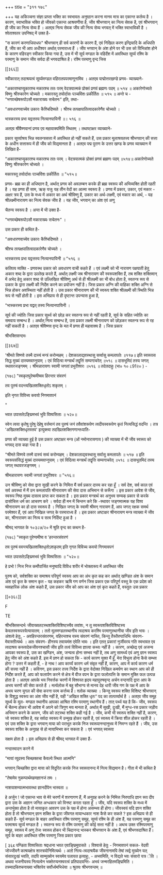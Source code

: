 +++
title = "३११ १७८"

+++
यह अकिञ्चना संज्ञा प्राप्ता भक्ति का स्वभावतः अनुष्ठान करना मानव मात्र का एकान्त कर्तव्य है । कारण, स्वाभाविक भक्ति हो जीवको एकान्त आश्रयणीया है, जीव श्रीभगवान् का नित्य सेवक है, एवं श्रीभगवान् ही जीव का नित्य सेव्य हैं । अतएव नित्य सेवक जीव की नित्य सेव्य भगवत् में भक्ति स्वाभाविकी है । श्वेताश्वतर उपनिषद् में उक्त है- 

"स कारणं करणाधिपाधपः" श्रीभगवान् ही सर्व कारणों के कारण हैं, एवं निखिल करण इन्द्रियादि के अधिपति हैं, जीव का भी आप अधीश्वर अर्थात् परमाराध्य हैं । जीव भगवान् के अंश होने पर भी उस को विभिन्नांश होने के कारण वहिरङ्ग स्वीकार किया गया है, उस में भी सूर्य मण्डल के वहिर्देश में अवस्थित सूर्य्य रश्मि के परमाणु के समान जीव सर्वदा ही भगवदाश्रित है। रश्मि परमाणु वृन्द जिस 

[[३६६]] 



स्वीकारात् तदाश्रयत्वं सूर्य्यमण्डल वहिरातपपरमाणूनामिव । अतएव पाद्मोत्तरखण्डे प्रणव- व्याख्याने- 

"अकारश्चाप्युकारश्च मकारश्च ततः परम् वेदत्रयात्मकं प्रोक्तं प्रणवं ब्रह्मणः पदम् ॥ ५१४ ॥ अकारेणोच्यते विष्णुः श्रीरुकारेण चोच्यते । मकारस्तु तयोर्दासः पञ्चविंशः प्रकीर्तितः ॥ ५१५ ॥ अन्ते च - "भगवच्छेषरूपोऽसौ मकाराख्यः सचेतनः" इति, तथा- 

"अवधारणवाच्येव उकारः कैश्चिदिष्यते । श्रीश्च तत्पक्षपातित्वादकारेणैव चोच्यते । 

भास्करस्य प्रभा यद्वत्तस्य नित्यानपायिनी ॥। ५१६ ॥ 

अतएव श्रीवैष्णवानां प्रणव एव महावाक्यमिति स्थितम् । तथाष्टाक्षर व्याख्याने- 

प्रकार सूर्य्याश्रय भिन्न स्वतन्त्रसत्ता में अवस्थित हो नहीं सकते हैं, उस प्रकार मूलाश्रयतत्त्व श्रीभगवान् की सत्ता के अधीन सत्तारूप में ही जीव को विद्यमानता है । अतएव पद्म पुराण के उत्तर खण्ड के प्रणव व्याख्यान में लिखित है- 

"अकारश्चाप्युकारश्च मकारश्च ततः परम् । वेदत्रयात्मकं प्रोक्तं प्रणवं ब्रह्मणः पदम् ॥५१४॥ अकारेणोच्यते विष्णुः श्रीरुकारेण चोच्यते । 

मकारस्तु तयोर्दासः पञ्चविंशः प्रकीर्तितः ॥ "५१५॥ 

प्रणव- ब्रह्म का ही अधिष्ठान है, अर्थात् प्रणव को अवलम्बन करके ही ब्रह्म स्वरूप की अभिव्यक्ति होती रहती है । यह प्रणव ही साम, ऋक् यजुः यह तीन वेदों का आत्मा स्वरूप है । प्रणव में प्रकार, उकार, एवं मकार - अक्षर त्रय हैं, उस के मध्य में अकार का अर्थ श्रीविष्णु हैं, उकार का अर्थ-लक्ष्मी, एवं मकार का अर्थ, - यह श्रीलक्ष्मीनारायण का नित्य सेवक जीव है । यह जीव, भगवान् का अंश एवं अणु 

चैतन्य स्वरूप है । अन्त में भी उक्त है- 

"भगवच्छेषरूपोऽसौ मकाराख्यः सचेतनः” । 

उस प्रकार ही कथित है- 

"अवधारणवाच्येव उकारः कैश्चिदिष्यते । 

श्रीश्च तत्पक्षपातित्वादकारेणैव चोच्यते । 

भास्करस्य प्रभा यद्वत्तस्य नित्यानपायिनी ॥ "५१६ ॥ 

कतिपय व्यक्ति - प्रणवस्थ उकार को अवधारण वाची कहते हैं । एवं लक्ष्मी को भी नारायण पक्षपाती हेतु अकार शब्द के द्वारा उल्लेख करते हैं, अर्थात् लक्ष्मी जब श्रीनारायण की स्वरूपशक्ति हैं, तब शक्ति शक्तिमान् में अभेद हेतु अकार शब्द से उल्लिखित श्रीविष्णु अर्थ से ही श्रीलक्ष्मी का भी बोध होता है, स्वतन्त्र रूप से उकार के द्वारा लक्ष्मी की निर्देश करने का प्रयोजन नहीं है। जिस प्रकार अग्नि की वाहिका शक्ति अग्नि से भिन्न होकर अवस्थिता नहीं होती है । उस प्रकार श्रीनारायण की भी स्वरूप शक्ति श्रीलक्ष्मी की स्थिति भिन्न रूप से नहीं होती है । इस अभिप्राय से ही दृष्टान्त उपन्यास हुआ है, 

"भास्करस्य प्रभा यद्वत् तस्य नित्यानपायिनी । 

सूर्य की ज्योतिः जिस प्रकार सूर्थ्य को छोड़ कर स्वतन्त्र रूप से नहीं रहती है, सूर्य के सहित ज्योतिः का समवाय सम्बन्ध है । अर्थात् नित्य सम्बन्ध है, उस प्रकार लक्ष्मी श्रीनारायण को छोड़कर स्वतन्त्र रूप से रह नहीं सकती है । अतएव श्रीवैष्णव वृन्द के मत में प्रणव ही महावाक्य है । जिस प्रकार 

श्रीभक्तिसन्दभः 

[[३६७]]

'श्रीमते विष्णवे तस्मै दास्यं मन्त्रं करोम्यहम् । देशकालाद्यवस्थासु सर्व्वासु कमलापतेः ॥११७॥ इति स्वरूपस सिद्ध मुख्यं दास्यमवाप्नुयाम् । एवं विदित्वा मन्त्रार्थं तद्वृत्तिं सम्यगाचरेत् ॥५१८ ॥ दासभूमिदं तस्य जगत् स्थावरजङ्गमम् । श्रीमन्नारायणः स्वामी जगतां प्रभुरीश्वरः ॥५१६ ॥ तदेतदाहुः (भा० १० ८91२० ) - 

(१७८) "स्वकृतपुरेष्वमीष्वव हिरन्तर संवरणं 

तव पुरुषं वदन्त्यखिलशक्तिधृतोऽ शकृतम् । 

इति नृगत विविच्य कवयो निगमावपनं 

" 

भवत उपासतेऽङ्घ्रिमभवं भुवि विश्वसिताः ॥ ५२०॥ 

स्वेन त्वया कृतेषु पुरेषु देहेषु वर्त्तमानं तव पुरुषं जनं तवैवांशरूपेण त्वदीयस्वरूपेण कृतं नित्यसिद्धं वदन्ति । तत्र 'अखिलशक्तिधृतस्तव' इत्युक्त्वा तदखिलशक्तिगणान्तःपाति- 

प्रणव की व्याख्या हुई है उस प्रकार अष्टाक्षर मन्त्र (ओं नमोनारायणाय ) की व्याख्या में भी जीव स्वरूप को भगवद् दास कहा गया है। 

"श्रीमते विष्णवे तस्मै दास्यं सव्वं करोम्यहम् । देशकालाद्यवस्थासु सर्वासु कमलापतेः ॥ ५१७ ॥ इति स्वरूपसंसिद्धं मुख्यं दास्यमवाप्नुयाम् । एवं विदित्वा मन्त्रार्थं तद्वृत्ति सम्यगाचरेत् ॥५१८ ॥ दासभूतमिदं तस्य जगत् स्थावरजङ्गमम् । 

श्रीमन्नारायणः स्वामी जगतां प्रभुरीश्वरः ॥ "५१६॥ 

उन श्रीविष्णु को सेवा द्वारा सुखी करने के निमित्त मैं सर्व प्रकार दास्य कर रहा हूँ । सर्व देश, सर्व काल एवं सर्व अवस्था में मैं उन कमलापति श्रीनारायण की सेवा दास अभिमान से करूँगा । इस प्रकार आवेश से जीव, स्वरूप निष्ठ मुख्य दासत्व प्राप्त कर सकता है । इस प्रकार मन्त्रार्थ का अनुभव सम्यक् प्रकार से करके दासोचित्त धर्म का आचरण करे । सर्वदा ही मन में चिन्तन करे कि -स्थावर जङ्गमात्मक यह विश्व श्रीनारायण का हो दास स्वरूप है । निखिल जगत् के स्वामी श्रीमन् नारायण हैं, आप जगत् रक्षक समर्थ परमेश्वर हैं, एवं आप निखिल जगत् के परमाराध्य हैं । इस प्रकार अष्टाक्षर श्रीनारायण मन्त्र व्याख्या में जीव का, श्रीनारायण का नित्य व सत्व निर्दिष्ट हुआ है । 

श्रीमद् भागवत के १०३८७/२० में श्रुति वृन्द का कथन है- 

(१७८) "स्वकृत पुरेण्वमीष्व व 'हरन्तरसंवरणं 

तव पुरुषं ववन्त्यखिलशक्तिधृतोऽशकृतम् इति नृगत विविच्य कवयो निगमावपनं 

भवत उपासतेऽङ्घ्रिमभवं भुवि विश्वसिताः ॥ "५२०॥ 

हे प्रभो ! निज निज कर्मोपार्जित मनुष्यादि विविध शरीर में भोक्तारूप में अवस्थित जीव 

पुरुष को, सर्वशक्ति का समाश्रय परिपूर्ण स्वरूप आप का अंभ कृत कह कर अर्थात् खण्डित अंश के समान अंश एवं कृत के समान कृत - यह कहकर ऋषि गण वर्णन जिस प्रकार एक परिपूर्ण वस्तु के एक प्रदेश को व्यवहारिक लोक अंश कहते हैं, उस प्रकार जीव को आप का अंश एवं कृत कहते हैं, वस्तुतः उस प्रकार 

[[०३६८]] 

F 

TE 

श्रीभक्तिसन्दर्भः जीवाख्यतटस्थशक्तिविशिष्टस्यैव तवांशः, न तु स्वरूपशक्तिविशिष्टस्य केवलस्वरूपरयेत्यायातम् । ततो मूलमण्डलस्थानीय त्वदाश्रय करश्मि परमाणुस्थानीया जीव इति भावः । अंशत्वे हेतुः, - अवहिरन्तरसंवरणम्, वहिरन्तश्च यस्य संवरणं नास्ति, किन्तु तैस्तैरुपाधिभिः संवरण- मेवास्तीत्यर्थः । अतः संवरण- हीनस्य तवायमंश एवेति भावः । इति एतत् प्रकारां नुर्जीवरय गति स्वभावत एव त्वदाश्रय कस्त्वदेकजीवनश्चासौ जीव इति तत्वं विविच्य ज्ञात्वा कथ्यः नहीं है । कारण, अच्छेद्य एवं अजन्य आपका स्वरूप है, उस का खण्डिन, अंश, जन्यत्व होना सम्भव नहीं है, तब अणु सामर्थ्य एवं अणु ज्ञान स्वरूप हेतु जीव को अंश कहते हैं. इस में प्रश्न हो सकता कि - कार्य कारण युक्त मैं हूँ, मेरा विभुत्व होना कैसे सम्भव होगा ? उत्तर में कहती हैं, - हे नाथ ! आप कार्य्यं कारण धर्म संवृत नहीं हैं, कारण, आप में कार्य कारण धर्म की सत्त्वा नहीं है । कविगण, इस प्रकार तत्त्व निर्देश के द्वारा वेदोक्त निखिल कमर्पण का स्थान आप को ही निर्देश करते हैं, आप को फलार्पण करने से क्षेत्र में वीज वपन के द्वारा फलोत्पत्ति के समान मुक्ति फल उत्पन्न होता है । अतएव आपके भय निवर्त्तक चरणों में विश्वस्त हृदय महापुरुषवृन्द अर्चन वन्दनादि द्वारा आप के अभय चरणों की सेवा करते हैं । मर्त्यलोक में बहु सौभाग्य से मानव देह धारी जीव गण के पक्ष में आप के अभय चरण युगल की सेवा करना परम कर्त्तव्य है। श्लोक व्याख्या । किन्तु स्वरूप शक्ति विशिष्ट श्रीभगवान् के विशुद्ध स्वरूप का अंश जीव नहीं है, यही "अखिल शक्ति धृतः” पद का तात्पर्य्यार्थ है । अतएव जीव समूह सूर्थ्य के मूल- मण्डल स्थानीय आपका आश्रित रश्मि परमाणु स्थानीय हैं। तात् पर्थ्य यह है कि- जीव, स्वरूप में चैतन्य होकर भी आवेश में अपने को त्रिगुण मय मानता है, अर्थात् मैं सुखी, दुःखी, मैं मुग्ध-रस प्रकार जड़ीय अभिमान करने के कारण, जीव को तटस्था शक्ति कही गई है । जीव, कभी भी स्वरूप शक्ति नहीं है, कारण, जो स्वरूप शक्ति है, वह सर्वदा स्वरूप में उन्मुख होकर रहती है, एवं स्वरूप में क्रिया शील होकर रहती है । एवं उस शक्ति के द्वारा भगवान् माया को पराभूत करके निज स्वरूपानन्दानुभव में निमग्न रहते हैं । जीव, उस स्वरूप शक्ति के अनुग्रह से हो मायाभिभव कर सकता है । एवं भगवत् स्वरूपा 

सक्षम होता है । इस अभिप्राय से ही श्रीमद् भागवत में उक्त हैं- 

नन्दास्वादन करने में 

"मायां व्युदस्य चिच्छक्तचा कैवल्ये स्थित आत्मनि" 

भगवान् चिच्छक्ति द्वारा माया को विदूरित करके निज स्वरूपानन्द में नित्य विद्यमान है। गीता में भी कथित है 

"तेषामेव नुकम्पार्थमहमज्ञानजं तमः । 

नाशयाशम्यात्मभावस्था ज्ञानदीपेन भास्वता ॥ 

हे अर्जुन ! जो एकान्त भाव से मेरे चरणों में शरणागण हैं, मैं अनुग्रह करने के निमित्त निरुपाधि ज्ञान रूप दीप द्वारा उस के अज्ञान जनित अन्धकार को विनष्ट करता रहता हूँ । जीव, यदि स्वरूप शक्ति के मध्य में अन्तर्भुक्त होता है तो मायाकृत आवरण उस के पक्ष में होना असम्भव ही होगा। जीवस्वयं यदि ज्ञान शक्ति होता है तो श्रीभगवान् ज्ञान शक्ति के द्वारा जीवगत मायान्धकार नाश कैसे कर सकते ? इस अभिप्राय से ही कहते हैं- सूर्य मण्डल के बाहर अवस्थित रश्मि परमाणु समूह, सूर्य्य रश्मि के ही अंश हैं, यह परमाणु समूह का परमाश्रय सूर्य्य मण्डल है । स्वतन्त्र रूप से रश्मि परमाणु की कोई सत्ता नहीं है । अथच उक्त रश्मिपरमाणु समूह, स्वरूप में अणु तेजः स्वरूप होकर भी चिदानन्द भास्कर श्रीभगवान के अंश हैं, एवं श्रीभगवदाश्रित हैं। सूर्य के बाहर अवस्थित रश्मि परमाणु जिस प्रकार छाया

[ ३६ε पण्डिता विश्वसिताः श्रद्दधाना भवत एवाङ्घ्रिमुपासते । विश्वासे हेतुः - निगमावपनं सकल- वेदवी जोज्जीवनै काश्रयक्षेत्र शास्त्रयोनिमित्यर्थः । अतो नित्य-त्वदाश्रयैक जीवनानामपि तेषां त्वद्वे मुख्येन यत् संसारदुःखं भवति, तदपि साम्मुख्येन स्वयमेव पलायत इत्याहुः, - अभवमिति, न विद्यते भवः संसारो यत्र ेति । अथवा भजनीयस्य नित्यत्वेन भक्तेरप्यनश्वरत्वं प्रतिपादयन्ति- अभवं जन्मरहितमङ्घ्रिमिति । तस्मादकिश्चनाख्या भक्तिरेव सर्वोर्ध्वमभिधेया ॥ श्रुतयः श्रीभगवन्तम् ॥ 
